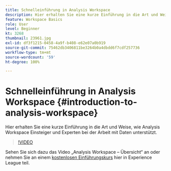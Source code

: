 ```yaml
---
title: Schnelleinführung in Analysis Workspace
description: Hier erhalten Sie eine kurze Einführung in die Art und Weise, wie Analysis Workspace Einsteiger und Experten bei der Arbeit mit Daten unterstützt.
feature: Workspace Basics
role: User
level: Beginner
kt: 3268
thumbnail: 23961.jpg
exl-id: df3f1215-0458-4a9f-b408-e62e07a0b919
source-git-commit: 75462db3406811be3264b0a4dbdd6f7cdf257736
workflow-type: tm+mt
source-wordcount: '59'
ht-degree: 100%

---
```


# Schnelleinführung in Analysis Workspace {#introduction-to-analysis-workspace}

Hier erhalten Sie eine kurze Einführung in die Art und Weise, wie Analysis Workspace Einsteiger und Experten bei der Arbeit mit Daten unterstützt.

>[!VIDEO](https://video.tv.adobe.com/v/28165/?quality=12&learn=on)

Sehen Sie sich dazu das Video „Analysis Workspace – Übersicht“ an oder nehmen Sie an einem [kostenlosen Einführungskurs](https://experienceleague.adobe.com/?recommended=Analytics-U-1-2020.1.workspace&amp;lang=de) hier in Experience League teil.
